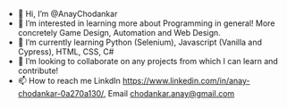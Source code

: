 - 👋 Hi, I’m @AnayChodankar
- 👀 I’m interested in learning more about Programming in general! More concretely Game Design, Automation and Web Design.
- 🌱 I’m currently learning Python (Selenium), Javascript (Vanilla and Cypress), HTML, CSS, C#
- 💞️ I’m looking to collaborate on any projects from which I can learn and contribute!
- 📫 How to reach me LinkdIn https://www.linkedin.com/in/anay-chodankar-0a270a130/, Email chodankar.anay@gmail.com

<!---
AnayChodankar/AnayChodankar is a ✨ special ✨ repository because its `README.md` (this file) appears on your GitHub profile.
You can click the Preview link to take a look at your changes.
--->

